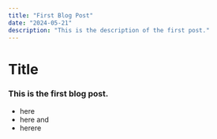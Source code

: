 ```yaml
---
title: "First Blog Post"
date: "2024-05-21"
description: "This is the description of the first post."
---
```


# Title

### This is the first blog post.

- here
- here and
- herere
